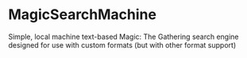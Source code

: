 # MagicSearchMachine
Simple, local machine text-based Magic: The Gathering search engine designed for use with custom formats (but with other format support)
